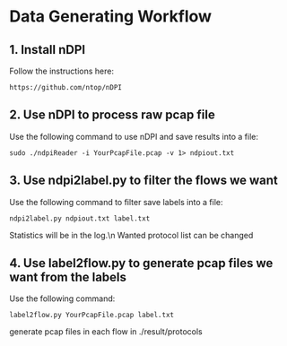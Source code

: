 # Data Generating Workflow
## 1. Install nDPI
Follow the instructions here:

```
https://github.com/ntop/nDPI
```

## 2. Use nDPI to process raw pcap file
Use the following command to use nDPI and save results into a file:

```
sudo ./ndpiReader -i YourPcapFile.pcap -v 1> ndpiout.txt
```

## 3. Use ndpi2label.py to filter the flows we want
Use the following command to filter save labels into a file:

```
ndpi2label.py ndpiout.txt label.txt
```

Statistics will be in the log.\n Wanted protocol list can be changed

## 4. Use label2flow.py to generate pcap files we want from the labels
Use the following command: 

```
label2flow.py YourPcapFile.pcap label.txt
```

generate pcap files in each flow in ./result/protocols
